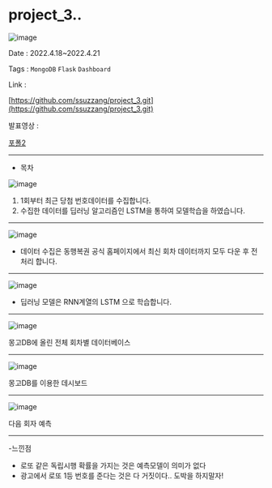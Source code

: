 # project_3..

![image](https://user-images.githubusercontent.com/97435321/190987213-4ea62a9f-9cac-43db-820a-38fddb09ee6b.png)

Date : 2022.4.18~2022.4.21

Tags : `MongoDB` `Flask` `Dashboard` 

Link : 

[https://github.com/ssuzzang/project_3.git](https://github.com/ssuzzang/project_3.git)

발표영상 : 

[포폴2](https://youtu.be/3WPXy63P1Ew)

---

 - 목차

![image](https://user-images.githubusercontent.com/97435321/190988146-8d093000-bad1-4bd6-9e2d-6b0e035a39c2.png)

1. 1회부터 최근 당첨 번호데이터를 수집합니다.
2. 수집한 데이터를 딥러닝 알고리즘인 LSTM을 통하여 모델학습을 하였습니다.

---
![image](https://user-images.githubusercontent.com/97435321/190988206-87988324-1b30-43aa-a7b7-612aa495413f.png)

- 데이터 수집은 동행복권 공식 홈페이지에서 최신 회차 데이터까지 모두 다운 후 전처리 합니다.

---

![image](https://user-images.githubusercontent.com/97435321/190988240-a825b8b5-d045-4fe6-90fc-83bb521ef9f8.png)


- 딥러닝 모델은 RNN계열의 LSTM 으로 학습합니다.

---

![image](https://user-images.githubusercontent.com/97435321/190988308-e146150e-9c27-447f-8a67-f639d9f53981.png)


몽고DB에 올린 전체 회차별 데이터베이스

---

![image](https://user-images.githubusercontent.com/97435321/190988380-2b402efd-bb6c-47cd-b6cb-ca445a0c7826.png)

몽고DB를 이용한 데시보드

---

![image](https://user-images.githubusercontent.com/97435321/190987990-2d5d63ce-0f3b-469e-8813-4273f4878185.png)

다음 회자 예측

---

-느낀점
  - 로또 같은 독립시행 확률을 가지는 것은 예측모델이 의미가 없다
  - 광고에서 로또 1등 번호를 준다는 것은 다 거짓이다.. 도박을 하지말자!
